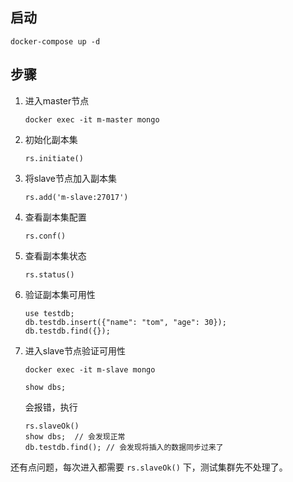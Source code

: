## 启动
```
docker-compose up -d
```
## 步骤

1. 进入master节点
    ```
    docker exec -it m-master mongo
    ```
2. 初始化副本集
    ```
    rs.initiate()
    ```
3. 将slave节点加入副本集
    ```
    rs.add('m-slave:27017')
    ```
4. 查看副本集配置
    ```
    rs.conf()
    ```
5. 查看副本集状态
    ```
    rs.status()
    ```
6. 验证副本集可用性
    ```
    use testdb;
    db.testdb.insert({"name": "tom", "age": 30});
    db.testdb.find({});
    ```
7. 进入slave节点验证可用性
    ```
    docker exec -it m-slave mongo
    
    show dbs;
    ```
    会报错，执行
    ```
    rs.slaveOk()
    show dbs;  // 会发现正常
    db.testdb.find(); // 会发现将插入的数据同步过来了
    ```

还有点问题，每次进入都需要 `rs.slaveOk()` 下，测试集群先不处理了。
